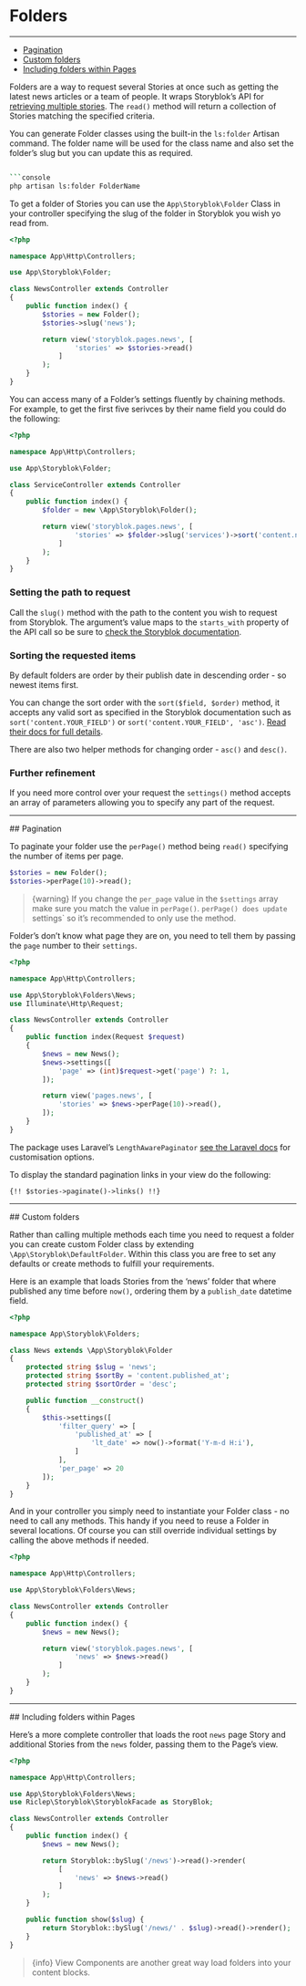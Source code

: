 # Folders

---

- [Pagination](#pagination)
- [Custom folders](#custom-folders)
- [Including folders within Pages](#folders-with-pages)

Folders are a way to request several Stories at once such as getting the latest news articles or a team of people. It wraps Storyblok’s API for [retrieving multiple stories](https://www.storyblok.com/docs/api/content-delivery#core-resources/stories/retrieve-multiple-stories). The `read()` method will return a collection of Stories matching the specified criteria.

You can generate Folder classes using the built-in the `ls:folder` Artisan command. The folder name will be used for the class name and also set the folder’s slug but you can update this as required.

```bash

```console
php artisan ls:folder FolderName
```

To get a folder of Stories you can use the `App\Storyblok\Folder` Class in your controller specifying the slug of the folder in Storyblok you wish yo read from.

```php
<?php

namespace App\Http\Controllers;

use App\Storyblok\Folder;

class NewsController extends Controller
{
	public function index() {
		$stories = new Folder();
		$stories->slug('news');

		return view('storyblok.pages.news', [
				'stories' => $stories->read()
			]
		);
	}
}
```

You can access many of a Folder’s settings fluently by chaining methods. For example, to get the first five serivces by their name field you could do the following:

```php
<?php

namespace App\Http\Controllers;

use App\Storyblok\Folder;

class ServiceController extends Controller
{
	public function index() {
		$folder = new \App\Storyblok\Folder();

		return view('storyblok.pages.news', [
				'stories' => $folder->slug('services')->sort('content.name')->asc()->perPage(5)->read()
			]
		);
	}
}
```

### Setting the path to request

Call the `slug()` method with the path to the content you wish to request from Storyblok. The argument’s value maps to the `starts_with` property of the API call so be sure to [check the Storyblok documentation](https://www.storyblok.com/docs/api/content-delivery#core-resources/stories/retrieve-multiple-stories).

### Sorting the requested items

By default folders are order by their publish date in descending order - so newest items first.

You can change the sort order with the `sort($field, $order)` method, it accepts any valid sort as specified in the Storyblok documentation such as `sort('content.YOUR_FIELD')` or `sort('content.YOUR_FIELD', 'asc')`. [Read their docs for full details](https://www.storyblok.com/docs/api/content-delivery#core-resources/stories/retrieve-multiple-stories).

There are also two helper methods for changing order - `asc()` and `desc()`.

### Further refinement

If you need more control over your request the `settings()` method accepts an array of parameters allowing you to specify any part of the request.

---

<a name="pagination">
## Pagination
</a>

To paginate your folder use the `perPage()` method being `read()` specifying the number of items per page.

```php
$stories = new Folder();
$stories->perPage(10)->read();
```

> {warning} If you change the `per_page` value in the `$settings` array make sure you match the value in `perPage()`. `perPage() does update `settings` so it’s recommended to only use the method.

Folder’s don’t know what page they are on, you need to tell them by passing the `page` number to their `settings`.

```php
<?php

namespace App\Http\Controllers;

use App\Storyblok\Folders\News;
use Illuminate\Http\Request;

class NewsController extends Controller
{
	public function index(Request $request)
	{
		$news = new News();
		$news->settings([
			'page' => (int)$request->get('page') ?: 1,
		]);

		return view('pages.news', [
			'stories' => $news->perPage(10)->read(),
		]);
	}
}
```

The package uses Laravel’s `LengthAwarePaginator` [see the Laravel docs](https://laravel.com/docs/9.x/pagination#displaying-pagination-results) for customisation options. 

To display the standard pagination links in your view do the following:

```blade
{!! $stories->paginate()->links() !!}
```

---

<a name="custom-folders">
## Custom folders
</a>

Rather than calling multiple methods each time you need to request a folder you can create custom Folder class by extending `\App\Storyblok\DefaultFolder`. Within this class you are free to set any defaults or create methods to fulfill your requirements.

Here is an example that loads Stories from the ‘news’ folder that where published any time before `now()`, ordering them by a `publish_date` datetime field.

```php
<?php

namespace App\Storyblok\Folders;

class News extends \App\Storyblok\Folder
{
	protected string $slug = 'news';
	protected string $sortBy = 'content.published_at';
	protected string $sortOrder = 'desc';

	public function __construct()
	{
		$this->settings([
			'filter_query' => [
				'published_at' => [
					'lt_date' => now()->format('Y-m-d H:i'),
				]
			],
			'per_page' => 20
		]);
	}
}
```

And in your controller you simply need to instantiate your Folder class - no need to call any methods. This handy if you need to reuse a Folder in several locations. Of course you can still override individual settings by calling the above methods if needed.

```php
<?php

namespace App\Http\Controllers;

use App\Storyblok\Folders\News;

class NewsController extends Controller
{
	public function index() {
		$news = new News();

		return view('storyblok.pages.news', [
       			'news' => $news->read()
       		]
       	);
	}
}
```

---

<a name="folders-with-pages">
## Including folders within Pages
</a>

Here’s a more complete controller that loads the root `news` page Story and additional  Stories from the `news` folder, passing them to the Page’s view.

```php
<?php

namespace App\Http\Controllers;

use App\Storyblok\Folders\News;
use Riclep\Storyblok\StoryblokFacade as StoryBlok;

class NewsController extends Controller
{
	public function index() {
		$news = new News();

		return Storyblok::bySlug('/news')->read()->render(
			[
				'news' => $news->read()
			]
		);
	}

	public function show($slug) {
		return Storyblok::bySlug('/news/' . $slug)->read()->render();
	}
}
```

> {info} View Components are another great way load folders into your content blocks.
